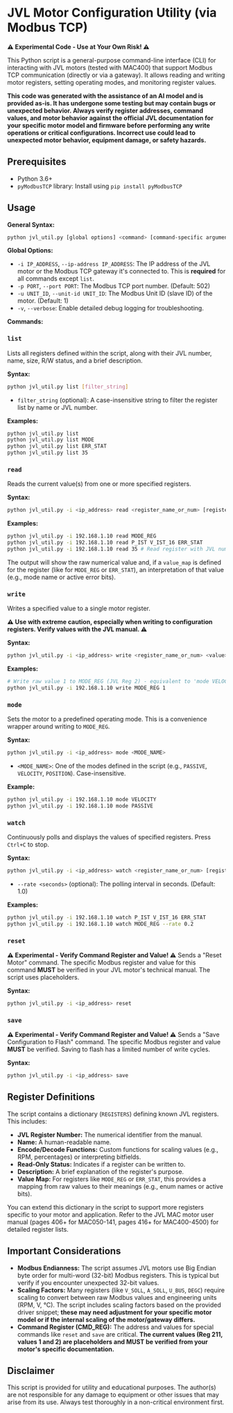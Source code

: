 # JVL Motor Configuration Utility (via Modbus TCP)

**⚠️ Experimental Code - Use at Your Own Risk! ⚠️**

This Python script is a general-purpose command-line interface (CLI) for interacting with JVL motors (tested with MAC400) that support Modbus TCP communication (directly or via a gateway). It allows reading and writing motor registers, setting operating modes, and monitoring register values.

**This code was generated with the assistance of an AI model and is provided as-is. It has undergone some testing but may contain bugs or unexpected behavior. Always verify register addresses, command values, and motor behavior against the official JVL documentation for your specific motor model and firmware before performing any write operations or critical configurations. Incorrect use could lead to unexpected motor behavior, equipment damage, or safety hazards.**


## Prerequisites

*   Python 3.6+
*   `pyModbusTCP` library: Install using `pip install pyModbusTCP`

## Usage


**General Syntax:**

```bash
python jvl_util.py [global options] <command> [command-specific arguments]
```

**Global Options:**

*   `-i IP_ADDRESS`, `--ip-address IP_ADDRESS`:
    The IP address of the JVL motor or the Modbus TCP gateway it's connected to. This is **required** for all commands except `list`.
*   `-p PORT`, `--port PORT`:
    The Modbus TCP port number. (Default: 502)
*   `-u UNIT_ID`, `--unit-id UNIT_ID`:
    The Modbus Unit ID (slave ID) of the motor. (Default: 1)
*   `-v`, `--verbose`:
    Enable detailed debug logging for troubleshooting.

**Commands:**

### `list`

Lists all registers defined within the script, along with their JVL number, name, size, R/W status, and a brief description.

**Syntax:**

```bash
python jvl_util.py list [filter_string]
```

*   `filter_string` (optional): A case-insensitive string to filter the register list by name or JVL number.

**Examples:**

```bash
python jvl_util.py list
python jvl_util.py list MODE
python jvl_util.py list ERR_STAT
python jvl_util.py list 35
```

### `read`

Reads the current value(s) from one or more specified registers.

**Syntax:**

```bash
python jvl_util.py -i <ip_address> read <register_name_or_num> [register_name_or_num_2 ...]
```

**Examples:**

```bash
python jvl_util.py -i 192.168.1.10 read MODE_REG
python jvl_util.py -i 192.168.1.10 read P_IST V_IST_16 ERR_STAT
python jvl_util.py -i 192.168.1.10 read 35 # Read register with JVL number 35 (ERR_STAT)
```
The output will show the raw numerical value and, if a `value_map` is defined for the register (like for `MODE_REG` or `ERR_STAT`), an interpretation of that value (e.g., mode name or active error bits).

### `write`

Writes a specified value to a single motor register.

**⚠️ Use with extreme caution, especially when writing to configuration registers. Verify values with the JVL manual. ⚠️**

**Syntax:**

```bash
python jvl_util.py -i <ip_address> write <register_name_or_num> <value>
```

**Examples:**

```bash
# Write raw value 1 to MODE_REG (JVL Reg 2) - equivalent to 'mode VELOCITY'
python jvl_util.py -i 192.168.1.10 write MODE_REG 1
```

### `mode`

Sets the motor to a predefined operating mode. This is a convenience wrapper around writing to `MODE_REG`.

**Syntax:**

```bash
python jvl_util.py -i <ip_address> mode <MODE_NAME>
```

*   `<MODE_NAME>`: One of the modes defined in the script (e.g., `PASSIVE`, `VELOCITY`, `POSITION`). Case-insensitive.

**Example:**

```bash
python jvl_util.py -i 192.168.1.10 mode VELOCITY
python jvl_util.py -i 192.168.1.10 mode PASSIVE
```

### `watch`

Continuously polls and displays the values of specified registers. Press `Ctrl+C` to stop.

**Syntax:**

```bash
python jvl_util.py -i <ip_address> watch <register_name_or_num> [register_name_or_num_2 ...] [--rate <seconds>]
```

*   `--rate <seconds>` (optional): The polling interval in seconds. (Default: 1.0)

**Examples:**

```bash
python jvl_util.py -i 192.168.1.10 watch P_IST V_IST_16 ERR_STAT
python jvl_util.py -i 192.168.1.10 watch MODE_REG --rate 0.2
```

### `reset`

**⚠️ Experimental - Verify Command Register and Value! ⚠️**
Sends a "Reset Motor" command. The specific Modbus register and value for this command **MUST** be verified in your JVL motor's technical manual. The script uses placeholders.

**Syntax:**

```bash
python jvl_util.py -i <ip_address> reset
```

### `save`

**⚠️ Experimental - Verify Command Register and Value! ⚠️**
Sends a "Save Configuration to Flash" command. The specific Modbus register and value **MUST** be verified. Saving to flash has a limited number of write cycles.

**Syntax:**

```bash
python jvl_util.py -i <ip_address> save
```

## Register Definitions

The script contains a dictionary (`REGISTERS`) defining known JVL registers. This includes:

*   **JVL Register Number:** The numerical identifier from the manual.
*   **Name:** A human-readable name.
*   **Encode/Decode Functions:** Custom functions for scaling values (e.g., RPM, percentages) or interpreting bitfields.
*   **Read-Only Status:** Indicates if a register can be written to.
*   **Description:** A brief explanation of the register's purpose.
*   **Value Map:** For registers like `MODE_REG` or `ERR_STAT`, this provides a mapping from raw values to their meanings (e.g., enum names or active bits).

You can extend this dictionary in the script to support more registers specific to your motor and application. Refer to the JVL MAC motor user manual (pages 406+ for MAC050-141, pages 416+ for MAC400-4500) for detailed register lists.

## Important Considerations

*   **Modbus Endianness:** The script assumes JVL motors use Big Endian byte order for multi-word (32-bit) Modbus registers. This is typical but verify if you encounter unexpected 32-bit values.
*   **Scaling Factors:** Many registers (like `V_SOLL`, `A_SOLL`, `U_BUS`, `DEGC`) require scaling to convert between raw Modbus values and engineering units (RPM, V, °C). The script includes scaling factors based on the provided driver snippet; **these may need adjustment for your specific motor model or if the internal scaling of the motor/gateway differs.**
*   **Command Register (CMD_REG):** The address and values for special commands like `reset` and `save` are critical. **The current values (Reg 211, values 1 and 2) are placeholders and MUST be verified from your motor's specific documentation.**


## Disclaimer

This script is provided for utility and educational purposes. The author(s) are not responsible for any damage to equipment or other issues that may arise from its use. Always test thoroughly in a non-critical environment first.
